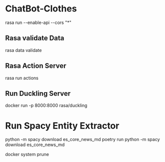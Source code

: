 # ChatBot-Clothes

rasa run --enable-api --cors "*"

## Rasa validate Data
rasa data validate

## Rasa Action Server
rasa run actions 

## Run Duckling Server
docker run -p 8000:8000 rasa/duckling

# Run Spacy Entity Extractor
python -m spacy download es_core_news_md
poetry run python -m spacy download es_core_news_md

docker system prune